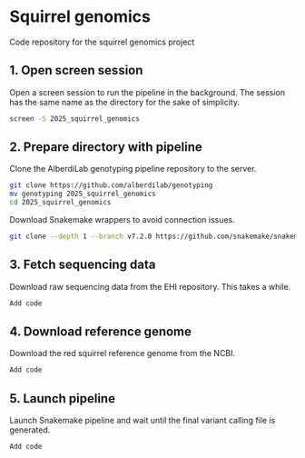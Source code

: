 # Squirrel genomics
Code repository for the squirrel genomics project

## 1. Open screen session

Open a screen session to run the pipeline in the background. The session has the same name as the directory for the sake of simplicity.

```sh
screen -S 2025_squirrel_genomics
```

## 2. Prepare directory with pipeline

Clone the AlberdiLab genotyping pipeline repository to the server.

```sh
git clone https://github.com/alberdilab/genotyping
mv genotyping 2025_squirrel_genomics
cd 2025_squirrel_genomics
```

Download Snakemake wrappers to avoid connection issues.

```sh
git clone --depth 1 --branch v7.2.0 https://github.com/snakemake/snakemake-wrappers.git  workflow/wrappers/v7.2.0
```

## 3. Fetch sequencing data

Download raw sequencing data from the EHI repository. This takes a while.

```sh
Add code
```

## 4. Download reference genome

Download the red squirrel reference genome from the NCBI.

```sh
Add code
```

## 5. Launch pipeline

Launch Snakemake pipeline and wait until the final variant calling file is generated.

```sh
Add code
```
